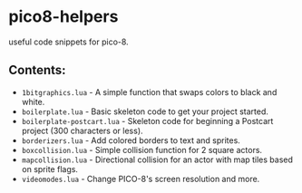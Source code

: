 # pico8-helpers
useful code snippets for pico-8.

## Contents:
 * ``1bitgraphics.lua`` - A simple function that swaps colors to black and white.
 * ``boilerplate.lua`` - Basic skeleton code to get your project started.
 * ``boilerplate-postcart.lua`` - Skeleton code for beginning a Postcart project (300 characters or less).
 * ``borderizers.lua`` - Add colored borders to text and sprites.
 * ``boxcollision.lua`` - Simple collision function for 2 square actors.
 * ``mapcollision.lua`` - Directional collision for an actor with map tiles based on sprite flags.
 * ``videomodes.lua`` - Change PICO-8's screen resolution and more.
